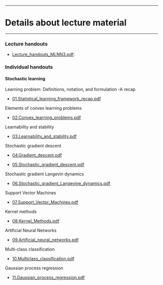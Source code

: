 <!-- -------------------------------------------------------------------------------- -->

<!-- Copyright 2025 Georgios Karagiannis -->

<!-- georgios.karagiannis@durham.ac.uk -->
<!-- Associate Professor -->
<!-- Department of Mathematical Sciences, Durham University, Durham,  UK  -->

<!-- This file is part of Machine_Learning_and_Neural_Networks_III_Epiphany -->
<!-- which is the material of the course -->
<!-- MATH3431 Machine Learning and Neural Networks III -->
<!-- Epiphany term -->
<!-- taught by Georgios P. Katagiannis in the Department of Mathematical Sciences   -->
<!-- in the University of Durham  in Epiphany term in 2025 -->

<!-- Machine_Learning_and_Neural_Networks_III_Epiphany is free software: -->
<!-- you can redistribute it and/or modify it-->
<!-- under the terms of the GNU General Public License as published by -->
<!-- the Free Software Foundation version 3 of the License. -->

<!-- Machine_Learning_and_Neural_Networks_III_Epiphany is distributed ->
<!-- in the hope that it will be useful, -->
<!-- but WITHOUT ANY WARRANTY; without even the implied warranty of -->
<!-- MERCHANTABILITY or FITNESS FOR A PARTICULAR PURPOSE.  See the -->
<!-- GNU General Public License for more details. -->

<!-- You should have received a copy of the GNU General Public License -->
<!-- along with Machine_Learning_and_Neural_Networks_III_Epiphany -->
<!-- If not, see <http://www.gnu.org/licenses/>. -->

<!-- -------------------------------------------------------------------------------- -->


------------------------------------------------------------------------

# Details about lecture material

------------------------------------------------------------------------

### Lecture handouts

-   [Lecture_handouts_MLNN3.pdf](https://github.com/georgios-stats/Machine_Learning_and_Neural_Networks_III_Epiphany/blob/master/Lecture_handouts/Lecture_handouts_MLNN3.pdf):

### Individual handouts

#### Stochastic learning  

Learning problem: Definitions, notation, and formulation -A recap  

+ [01.Statistical_learning_framework_recap.pdf](https://github.com/georgios-stats/Machine_Learning_and_Neural_Networks_III_Epiphany/blob/master/Lecture_handouts/01.Statistical_learning_framework_recap.pdf)  


Elements of convex learning problems  

+ [02.Convex_learning_problems.pdf](https://github.com/georgios-stats/Machine_Learning_and_Neural_Networks_III_Epiphany/blob/main/Lecture_handouts/02.Convex_learning_problems.pdf)  

Learnability and stability  

+ [03.Learnability_and_stability.pdf](https://github.com/georgios-stats/Machine_Learning_and_Neural_Networks_III_Epiphany/blob/main/Lecture_handouts/03.Learnability_and_stability.pdf)  


Stochastic gradient descent  

+ [04.Gradient_descent.pdf](https://github.com/georgios-stats/Machine_Learning_and_Neural_Networks_III_Epiphany/blob/main/Lecture_handouts/04.Gradient_descent.pdf)  

+ [05.Stochastic_gradient_descent.pdf](https://github.com/georgios-stats/Machine_Learning_and_Neural_Networks_III_Epiphany/blob/main/Lecture_handouts/05.Stochastic_gradient_descent.pdf)  


Stochastic gradient Langevin dynamics  

+ [06.Stochastic_gradient_Langevine_dynamics.pdf](https://github.com/georgios-stats/Machine_Learning_and_Neural_Networks_III_Epiphany/blob/master/Lecture_handouts/06.Stochastic_gradient_Langevine_dynamics.pdf)  


Support Vector Machines  

+ [07.Support_Vector_Machines.pdf](https://github.com/georgios-stats/Machine_Learning_and_Neural_Networks_III_Epiphany/blob/master/Lecture_handouts/07.Support_Vector_Machines.pdf)  


Kernel methods  

+ [08.Kernel_Methods.pdf](https://github.com/georgios-stats/Machine_Learning_and_Neural_Networks_III_Epiphany/blob/master/Lecture_handouts/08.Kernel_Methods.pdf) 


Artificial Neural Networks  

+ [09.Artificial_neural_networks.pdf](https://github.com/georgios-stats/Machine_Learning_and_Neural_Networks_III_Epiphany/blob/master/Lecture_handouts/09.Artificial_neural_networks.pdf)  


Multi-class classification  

+ [10.Multiclass_classification.pdf](https://github.com/georgios-stats/Machine_Learning_and_Neural_Networks_III_Epiphany/blob/main/Lecture_handouts/10.Multiclass_classification.pdf)  

Gaussian process regression  

+ [11.Gaussian_process_regression.pdf](https://github.com/georgios-stats/Machine_Learning_and_Neural_Networks_III_Epiphany/blob/main/Lecture_handouts/11.Gaussian_process_regression.pdf)  


